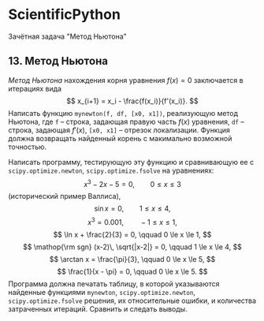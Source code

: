 # ScientificPython
Зачётная задача "Метод Ньютона"

## 13. Метод Ньютона
*Метод Ньютона* нахождения корня уравнения $f(x) = 0$ заключается в итерациях вида
$$
x_{i+1} = x_i - \frac{f(x_i)}{f'(x_i)}.
$$
Написать функцию `mynewton(f, df, [x0, x1])`, реализующую метод Ньютона,
где 
`f` – строка, задающая правую часть $f(x)$ уравнения,
`df` – строка, задающая  $f'(x)$,
`[x0, x1]` – отрезок локализации.
Функция должна возвращать найденный корень с макимально возможной точностью.

Написать программу, тестирующую эту
функцию и сравнивающую ее с `scipy.optimize.newton`, `scipy.optimize.fsolve` на уравнениях:
$$
x^3 - 2x - 5 = 0, \qquad 0\le x \le 3
$$
(исторический пример Валлиса),
$$
\sin x = 0, \qquad 1 \le x \le 4,
$$
$$
x^3  = 0.001, \qquad -1 \le x \le 1,
$$
$$
\ln x + \frac{2}{3} = 0, \qquad 0 \le x \le 1,
$$
$$
\mathop{\rm sgn} (x-2)\, \sqrt{|x-2|} = 0, \qquad 1 \le x \le 4,
$$
$$
 \arctan x = \frac{\pi}{3}, \qquad 0 \le x \le 5,
$$
$$
\frac{1}{x - \pi} = 0, \qquad 0 \le x \le 5.
$$
Программа должна печатать таблицу, в которой указываются найденные функциями `mynewton`,
`scipy.optimize.newton`, `scipy.optimize.fsolve` решения, их относительные ошибки, и количества затраченных итераций.
Сравнить и следать выводы.


